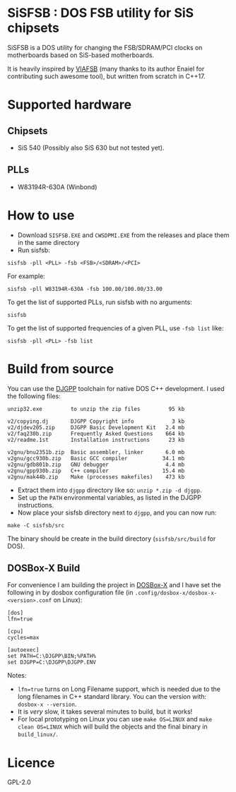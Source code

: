# SiSFSB : DOS FSB utility for SiS chipsets

SiSFSB is a DOS utility for changing the FSB/SDRAM/PCI clocks on motherboards based on SiS-based motherboards.

It is heavily inspired by [VIAFSB](https://github.com/enaiel/viafsb) (many thanks to its author Enaiel for contributing such awesome tool), but written from scratch in C++17.

# Supported hardware

## Chipsets

- SiS 540 (Possibly also SiS 630 but not tested yet).

## PLLs

- W83194R-630A (Winbond)

# How to use

- Download `SISFSB.EXE` and `CWSDPMI.EXE` from the releases and place them in the same directory
- Run sisfsb:
```
sisfsb -pll <PLL> -fsb <FSB>/<SDRAM>/<PCI>
```

For example:
```
sisfsb -pll W83194R-630A -fsb 100.00/100.00/33.00
```

To get the list of supported PLLs, run sisfsb with no arguments:
```
sisfsb
```

To get the list of supported frequencies of a given PLL, use `-fsb list` like:
```
sisfsb -pll <PLL> -fsb list
```

# Build from source

You can use the [DJGPP](http://www.delorie.com/djgpp) toolchain for native DOS C++ development.
I used the following files:

```
unzip32.exe         to unzip the zip files         95 kb

v2/copying.dj       DJGPP Copyright info            3 kb
v2/djdev205.zip     DJGPP Basic Development Kit   2.4 mb
v2/faq230b.zip      Frequently Asked Questions    664 kb
v2/readme.1st       Installation instructions      23 kb

v2gnu/bnu2351b.zip  Basic assembler, linker       6.0 mb
v2gnu/gcc930b.zip   Basic GCC compiler           34.1 mb
v2gnu/gdb801b.zip   GNU debugger                  4.4 mb
v2gnu/gpp930b.zip   C++ compiler                 15.4 mb
v2gnu/mak44b.zip    Make (processes makefiles)    473 kb
```

- Extract them into `djgpp` directory like so: `unzip *.zip -d djgpp`.
- Set up the `PATH` environmental variables, as listed in the DJGPP instructions.
- Now place your sisfsb directory next to `djgpp`, and you can now run:

```
make -C sisfsb/src
```

The binary should be create in the build directory (`sisfsb/src/build` for DOS).

## DOSBox-X Build
For convenience I am building the project in [DOSBox-X](https://dosbox-x.com/) and I have set the following in by dosbox configuration file (in `.config/dosbox-x/dosbox-x-<version>.conf` on Linux):

```
[dos]
lfn=true

[cpu]
cycles=max

[autoexec]
set PATH=C:\DJGPP\BIN;%PATH%
set DJGPP=C:\DJGPP\DJGPP.ENV
```

Notes:
- `lfn=true` turns on Long Filename support, which is needed due to the long filenames in C++ standard library. You can the version with: `dosbox-x --version`.
- It is *very* slow, it takes several minutes to build, but it works!
- For local prototyping on Linux you can use `make OS=LINUX` and `make clean OS=LINUX` which will build the objects and the final binary in `build_linux/`.

# Licence
GPL-2.0
